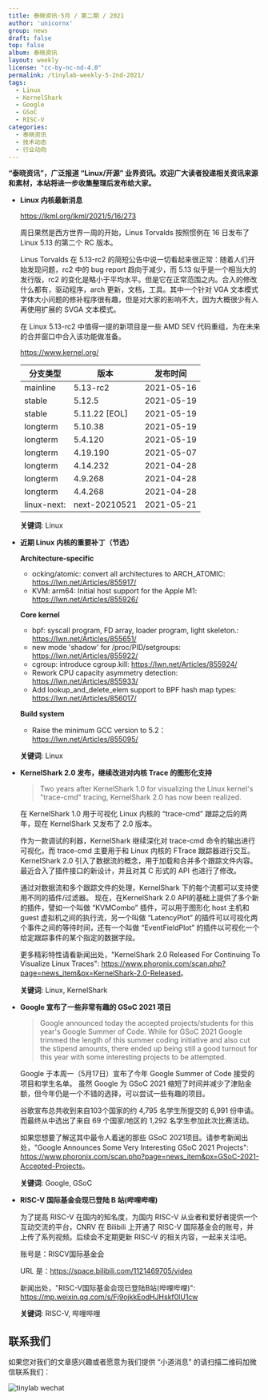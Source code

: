 ```yaml
---
title: 泰晓资讯·5月 / 第二期 / 2021
author: 'unicornx'
group: news
draft: false
top: false
album: 泰晓资讯
layout: weekly
license: "cc-by-nc-nd-4.0"
permalink: /tinylab-weekly-5-2nd-2021/
tags:
  - Linux
  - KernelShark
  - Google
  - GSoC
  - RISC-V
categories:
  - 泰晓资讯
  - 技术动态
  - 行业动向
---
```


**“泰晓资讯”，广泛报道 “Linux/开源” 业界资讯。欢迎广大读者投递相关资讯来源和素材，本站将进一步收集整理后发布给大家。**

- **Linux 内核最新消息**

    <https://lkml.org/lkml/2021/5/16/273>

    周日果然是西方世界一周的开始，Linus Torvalds 按照惯例在 16 日发布了 Linux 5.13 的第二个 RC 版本。

    Linus Torvalds 在 5.13-rc2 的简短公告中说一切看起来很正常：随着人们开始发现问题，rc2 中的 bug report 趋向于减少，而 5.13 似乎是一个相当大的发行版，rc2 的变化是略小于平均水平。但是它在正常范围之内。合入的修改什么都有，驱动程序，arch 更新，文档，工具。其中一个针对 VGA 文本模式字体大小问题的修补程序很有趣，但是对大家的影响不大，因为大概很少有人再使用扩展的 SVGA 文本模式。
    
    在 Linux 5.13-rc2 中值得一提的新项目是一些 AMD SEV 代码重组，为在未来的合并窗口中合入该功能做准备。

    <https://www.kernel.org/>

    |分支类型        |版本            |发布时间  |
    |----------------|----------------|----------|
    |mainline        |5.13-rc2        |2021-05-16|
    |stable          |5.12.5          |2021-05-19|
    |stable          |5.11.22 [EOL]   |2021-05-19|
    |longterm        |5.10.38         |2021-05-19|
    |longterm        |5.4.120         |2021-05-19|
    |longterm        |4.19.190        |2021-05-07|
    |longterm        |4.14.232        |2021-04-28|
    |longterm        |4.9.268         |2021-04-28|
    |longterm        |4.4.268         |2021-04-28|
    |linux-next:     |next-20210521   |2021-05-21|
						  
    **关键词**: Linux

- **近期 Linux 内核的重要补丁（节选）**

    **Architecture-specific**

    - ocking/atomic: convert all architectures to ARCH_ATOMIC: <https://lwn.net/Articles/855917/>
    - KVM: arm64: Initial host support for the Apple M1: <https://lwn.net/Articles/855926/>

    **Core kernel**

    - bpf: syscall program, FD array, loader program, light skeleton.: <https://lwn.net/Articles/855651/>
    - new mode 'shadow' for /proc/PID/setgroups: <https://lwn.net/Articles/855922/>
    - cgroup: introduce cgroup.kill: <https://lwn.net/Articles/855924/>
    - Rework CPU capacity asymmetry detection: <https://lwn.net/Articles/855933/>
    - Add lookup_and_delete_elem support to BPF hash map types: <https://lwn.net/Articles/856017/>

    **Build system**

    - Raise the minimum GCC version to 5.2：<https://lwn.net/Articles/855095/>
    
    **关键词**: Linux    
						  
- **KernelShark 2.0 发布，继续改进对内核 Trace 的图形化支持**
						  
    > Two years after KernelShark 1.0 for visualizing the Linux kernel's "trace-cmd" tracing, KernelShark 2.0 has now been realized.

    在 KernelShark 1.0 用于可视化 Linux 内核的 “trace-cmd” 跟踪之后的两年，现在 KernelShark 又发布了 2.0 版本。
    
    作为一款调试的利器，KernelShark 继续深化对 trace-cmd 命令的输出进行可视化，而 trace-cmd 主要用于和 Linux 内核的 FTrace 跟踪器进行交互。 KernelShark 2.0 引入了数据流的概念，用于加载和合并多个跟踪文件内容。最近合入了插件接口的新设计，并且对其 C 形式的 API 也进行了修改。

    通过对数据流和多个跟踪文件的处理，KernelShark 下的每个流都可以支持使用不同的插件/过滤器。 现在，在KernelShark 2.0 API的基础上提供了多个新的插件，譬如一个叫做 “KVMCombo” 插件，可以用于图形化 host 主机和 guest 虚拟机之间的执行流，另一个叫做 “LatencyPlot” 的插件可以可视化两个事件之间的等待时间，还有一个叫做 “EventFieldPlot” 的插件以可视化一个给定跟踪事件的某个指定的数据字段。

    更多精彩特性请看新闻出处，"KernelShark 2.0 Released For Continuing To Visualize Linux Traces": <https://www.phoronix.com/scan.php?page=news_item&px=KernelShark-2.0-Released>。
    
    **关键词**: Linux, KernelShark

- **Google 宣布了一些非常有趣的 GSoC 2021 项目**

    > Google announced today the accepted projects/students for this year's Google Summer of Code. While for GSoC 2021 Google trimmed the length of this summer coding initiative and also cut the stipend amounts, there ended up being still a good turnout for this year with some interesting projects to be attempted.

    Google 于本周一（5月17日）宣布了今年 Google Summer of Code 接受的项目和学生名单。 虽然 Google 为 GSoC 2021 缩短了时间并减少了津贴金额，但今年仍是一个不错的选择，可以尝试一些有趣的项目。
    
    谷歌宣布总共收到来自103个国家的约 4,795 名学生所提交的 6,991 份申请。而最终从中选出了来自 69 个国家/地区的 1,292 名学生参加此次比赛活动。

    如果您想要了解这其中最令人着迷的那些 GSoC 2021项目。请参考新闻出处，"Google Announces Some Very Interesting GSoC 2021 Projects": <https://www.phoronix.com/scan.php?page=news_item&px=GSoC-2021-Accepted-Projects>。
    
    **关键词**: Google, GSoC

- **RISC-V 国际基金会现已登陆 B 站(哔哩哔哩)**

    为了提高 RISC-V 在国内的知名度，为国内 RISC-V 从业者和爱好者提供一个互动交流的平台，CNRV 在 Bilibili 上开通了 RISC-V 国际基金会的账号，并上传了系列视频。后续会不定期更新 RISC-V 的相关内容，一起来关注吧。

    账号是：RISCV国际基金会

    URL 是：<https://space.bilibili.com/1121469705/video>
    
    新闻出处，"RISC-V国际基金会现已登陆B站(哔哩哔哩)": <https://mp.weixin.qq.com/s/Fj9ojkkEodHJHskf0lU1cw>

    **关键词**: RISC-V, 哔哩哔哩

## 联系我们

如果您对我们的文章感兴趣或者愿意为我们提供 “小道消息” 的请扫描二维码加微信联系我们：

![tinylab wechat](/images/wechat/tinylab.jpg)
